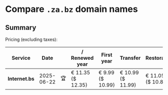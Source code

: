 # Compare `.za.bz` domain names

## Summary

Pricing (excluding taxes):

| Service | Date |  | / Renewed year | First year | Transfer | Restoration |
|--|--|--|--|--|--|--|
| **Internet.bs** | 2025-06-22 | 🏆 | € 11.35<br>($ 12.35) | € 9.99<br>($ 10.99) | € 10.99<br>($ 11.99) | € 11.05<br>($ 10.89) |
